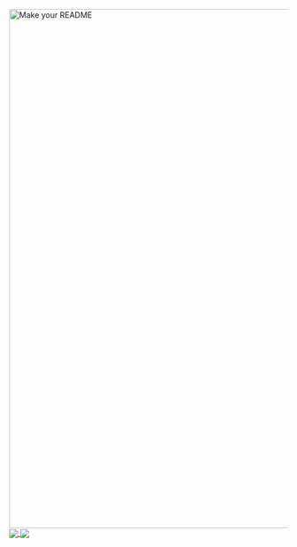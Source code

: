 <img width="1834" height="938" alt="Make your README" src="https://media3.giphy.com/media/v1.Y2lkPTc5MGI3NjExbTgwZHBncjdlbDhva2IzbzhucDl2MDB3YXVrMG41MWNkc2hkamUzayZlcD12MV9pbnRlcm5hbF9naWZfYnlfaWQmY3Q9Zw/h08ECPp28eYhRlFlHW/giphy.gif" />




<a href="https://github.com/NicolasEmilio">
 <img align="center" src="https://github-readme-stats.vercel.app/api?username=NicolasEmilio&show_icons=true&title_color=9d4edd&text_color=c77dff&icon_color=7b2cbf&bg_color=0d1117" />
</a>

<a href="https://github.com/NicolasEmilio">
  <img align="center" src="https://github-readme-stats.vercel.app/api/top-langs/?username=NicolasEmilio&title_color=9d4edd&text_color=c77dff&bg_color=0d1117" />
</a>

